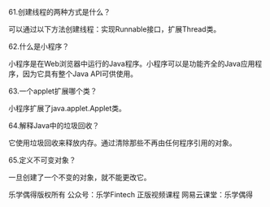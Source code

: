 61.创建线程的两种方式是什么？

可以通过以下方法创建线程：实现Runnable接口，扩展Thread类。



62.什么是小程序？

小程序是在Web浏览器中运行的Java程序。小程序可以是功能齐全的Java应用程序，因为它具有整个Java API可供使用。



63.一个applet扩展哪个类？

小程序扩展了java.applet.Applet类。



64.解释Java中的垃圾回收？

它使用垃圾回收来释放内存。通过清除那些不再由任何程序引用的对象。



65.定义不可变对象？

一旦创建了一个不变的对象，就不能更改它。



乐学偶得版权所有  公众号：乐学Fintech  正版视频课程 网易云课堂：乐学偶得 